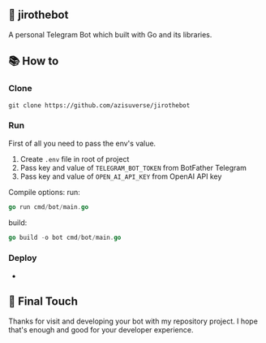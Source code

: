 ## 👀 jirothebot
A personal Telegram Bot which built with Go and its libraries.

## 📚 How to
### Clone

```git
git clone https://github.com/azisuverse/jirothebot
```

### Run
First of all you need to pass the env's value.
1. Create `.env` file in root of project
2. Pass key and value of `TELEGRAM_BOT_TOKEN` from BotFather Telegram
3. Pass key and value of `OPEN_AI_API_KEY` from OpenAI API key

Compile options:
run:

```go
go run cmd/bot/main.go
```

build:
```go
go build -o bot cmd/bot/main.go
```

### Deploy
-

## 🤝 Final Touch
Thanks for visit and developing your bot with my repository project.
I hope that's enough and good for your developer experience.
